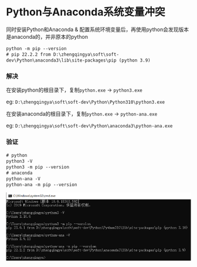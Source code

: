 # Python与Anaconda系统变量冲突

同时安装Python和Anaconda & 配置系统环境变量后，再使用python会发现版本是anaconda的，并非原本的python

```shell
python -m pip --version
# pip 22.2.2 from D:\zhengqingya\soft\soft-dev\Python\anaconda3\lib\site-packages\pip (python 3.9)
```

### 解决

在安装python的根目录下，复制`python.exe` -> `python3.exe`

eg: `D:\zhengqingya\soft\soft-dev\Python\Python310\python3.exe`

在安装anaconda的根目录下，复制`python.exe` -> `python-ana.exe`

eg: `D:\zhengqingya\soft\soft-dev\Python\anaconda3\python-ana.exe`

### 验证

```shell
# python
python3 -V
python3 -m pip --version
# anaconda
python-ana -V
python-ana -m pip --version
```

![img.png](images/python-anaconda-v.png)
